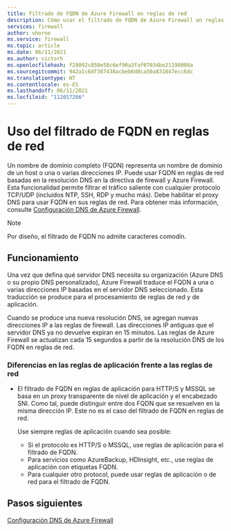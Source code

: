 ```yaml
---
title: Filtrado de FQDN de Azure Firewall en reglas de red
description: Cómo usar el filtrado de FQDN de Azure Firewall en reglas de red
services: firewall
author: vhorne
ms.service: firewall
ms.topic: article
ms.date: 06/11/2021
ms.author: victorh
ms.openlocfilehash: f28092c050e58c6ef90a3faf07034be21198008a
ms.sourcegitcommit: 942a1c6df387438acbeb6d8ca50a831847ecc6dc
ms.translationtype: HT
ms.contentlocale: es-ES
ms.lasthandoff: 06/11/2021
ms.locfileid: "112017206"
---
```

# <a name="use-fqdn-filtering-in-network-rules"></a>Uso del filtrado de FQDN en reglas de red

Un nombre de dominio completo (FQDN) representa un nombre de dominio de un host o una o varias direcciones IP. Puede usar FQDN en reglas de red basadas en la resolución DNS en la directiva de firewall y Azure Firewall. Esta funcionalidad permite filtrar el tráfico saliente con cualquier protocolo TCP/UDP (incluidos NTP, SSH, RDP y mucho más). Debe habilitar el proxy DNS para usar FQDN en sus reglas de red. Para obtener más información, consulte [Configuración DNS de Azure Firewall](dns-settings.md).

> [!NOTE]
> Por diseño, el filtrado de FQDN no admite caracteres comodín.

## <a name="how-it-works"></a>Funcionamiento

Una vez que defina qué servidor DNS necesita su organización (Azure DNS o su propio DNS personalizado), Azure Firewall traduce el FQDN a una o varias direcciones IP basadas en el servidor DNS seleccionado. Esta traducción se produce para el procesamiento de reglas de red y de aplicación.

Cuando se produce una nueva resolución DNS, se agregan nuevas direcciones IP a las reglas de firewall. Las direcciones IP antiguas que el servidor DNS ya no devuelve expiran en 15 minutos. Las reglas de Azure Firewall se actualizan cada 15 segundos a partir de la resolución DNS de los FQDN en reglas de red.

### <a name="differences-in-application-rules-vs-network-rules"></a>Diferencias en las reglas de aplicación frente a las reglas de red

- El filtrado de FQDN en reglas de aplicación para HTTP/S y MSSQL se basa en un proxy transparente de nivel de aplicación y el encabezado SNI. Como tal, puede distinguir entre dos FQDN que se resuelven en la misma dirección IP. Este no es el caso del filtrado de FQDN en reglas de red. 

   Use siempre reglas de aplicación cuando sea posible:
  - Si el protocolo es HTTP/S o MSSQL, use reglas de aplicación para el filtrado de FQDN.
  - Para servicios como AzureBackup, HDInsight, etc., use reglas de aplicación con etiquetas FQDN.
  - Para cualquier otro protocol, puede usar reglas de aplicación o de red para el filtrado de FQDN.

## <a name="next-steps"></a>Pasos siguientes

[Configuración DNS de Azure Firewall](dns-settings.md)
